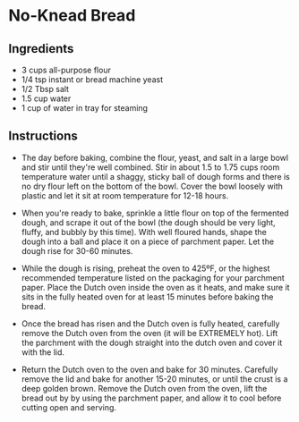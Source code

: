 # No-Knead Bread

## Ingredients

- 3 cups all-purpose flour 
- 1/4 tsp instant or bread machine yeast 
- 1/2 Tbsp salt 
- 1.5 cup water
- 1 cup of water in tray for steaming

## Instructions

- The day before baking, combine the flour, yeast, and salt in a large bowl and stir until they're well combined. Stir in about 1.5 to 1.75 cups room temperature water until a shaggy, sticky ball of dough forms and there is no dry flour left on the bottom of the bowl. Cover the bowl loosely with plastic and let it sit at room temperature for 12-18 hours.

- When you're ready to bake, sprinkle a little flour on top of the fermented dough, and scrape it out of the bowl (the dough should be very light, fluffy, and bubbly by this time). With well floured hands, shape the dough into a ball and place it on a piece of parchment paper. Let the dough rise for 30-60 minutes.

- While the dough is rising, preheat the oven to 425ºF, or the highest recommended temperature listed on the packaging for your parchment paper. Place the Dutch oven inside the oven as it heats, and make sure it sits in the fully heated oven for at least 15 minutes before baking the bread.

- Once the bread has risen and the Dutch oven is fully heated, carefully remove the Dutch oven from the oven (it will be EXTREMELY hot). Lift the parchment with the dough straight into the dutch oven and cover it with the lid.

- Return the Dutch oven to the oven and bake for 30 minutes. Carefully remove the lid and bake for another 15-20 minutes, or until the crust is a deep golden brown. Remove the Dutch oven from the oven, lift the bread out by by using the parchment paper, and allow it to cool before cutting open and serving.